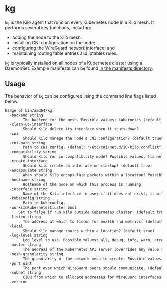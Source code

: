 # kg

`kg` is the Kilo agent that runs on every Kubernetes node in a Kilo mesh.
It performs several key functions, including:
* adding the node to the Kilo mesh;
* installing CNI configuration on the node;
* configuring the WireGuard network interface; and
* maintaining routing table entries and iptables rules.

`kg` is typically installed on all nodes of a Kubernetes cluster using a DaemonSet.
Example manifests can be found [in the manifests directory](https://github.com/squat/kilo/tree/master/manifests).

## Usage

The behavior of `kg` can be configured using the command line flags listed below.

[embedmd]:# (../tmp/help.txt)
```txt
Usage of bin/amd64/kg:
  -backend string
    	The backend for the mesh. Possible values: kubernetes (default "kubernetes")
  -clean-up-interface
    	Should Kilo delete its interface when it shuts down?
  -cni
    	Should Kilo manage the node's CNI configuration? (default true)
  -cni-path string
    	Path to CNI config. (default "/etc/cni/net.d/10-kilo.conflist")
  -compatibility string
    	Should Kilo run in compatibility mode? Possible values: flannel
  -create-interface
    	Should kilo create an interface on startup? (default true)
  -encapsulate string
    	When should Kilo encapsulate packets within a location? Possible values: never, crosssubnet, always (default "always")
  -hostname string
    	Hostname of the node on which this process is running.
  -interface string
    	Name of the Kilo interface to use; if it does not exist, it will be created. (default "kilo0")
  -kubeconfig string
    	Path to kubeconfig.
  -worksInKubernetesCluster bool
      Set to false if run kilo outside Kubernetes cluster. (default true)
  -listen string
    	The address at which to listen for health and metrics. (default ":1107")
  -local
    	Should Kilo manage routes within a location? (default true)
  -log-level string
    	Log level to use. Possible values: all, debug, info, warn, error, none (default "info")
  -master string
    	The address of the Kubernetes API server (overrides any value in kubeconfig).
  -mesh-granularity string
    	The granularity of the network mesh to create. Possible values: location, full (default "location")
  -port uint
    	The port over which WireGuard peers should communicate. (default 51820)
  -subnet string
    	CIDR from which to allocate addresses for WireGuard interfaces. (default "10.4.0.0/16")
  -version
```

